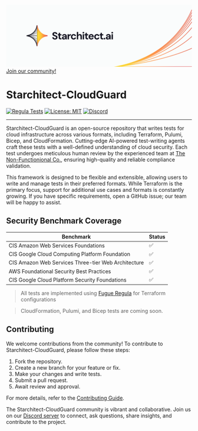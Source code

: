 [![Starchitect](./assets/starchitect.png)](https://starchitect.ai)
[Join our community!](https://discord.gg/r48ZahhA)
# Starchitect-CloudGuard


[![Regula Tests](https://github.com/nonfx/starchitect-cloudguard/actions/workflows/regula-test.yml/badge.svg)](https://github.com/nonfx/starchitect-cloudguard/actions/workflows/regula-test.yml) 
[![License: MIT](https://img.shields.io/badge/License-MIT-yellow.svg)](./LICENSE) 
[![Discord](https://img.shields.io/discord/1306489507499216897)](https://discord.gg/r48ZahhA)

---

Starchitect-CloudGuard is an open-source repository that writes tests for cloud infrastructure across various formats, including Terraform, Pulumi, Bicep, and CloudFormation. Cutting-edge AI-powered test-writing agents craft these tests with a well-defined understanding of cloud security. Each test undergoes meticulous human review by the experienced team at [The Non-Functionional Co.](https://nonfx.com), ensuring high-quality and reliable compliance validation.

This framework is designed to be flexible and extensible, allowing users to write and manage tests in their preferred formats. While Terraform is the primary focus, support for additional use cases and formats is constantly growing. If you have specific requirements, open a GitHub issue; our team will be happy to assist.

## Security Benchmark Coverage

| Benchmark | Status |
|-----------|--------|
| CIS Amazon Web Services Foundations | ✅ |
| CIS Google Cloud Computing Platform Foundation | ✅ |
| CIS Amazon Web Services Three-tier Web Architecture | ✅ |
| AWS Foundational Security Best Practices | ✅ |
| CIS Google Cloud Platform Security Foundations | ✅|

> All tests are implemented using [Fugue Regula](https://github.com/fugue/regula) for Terraform configurations

> CloudFormation, Pulumi, and Bicep tests are coming soon.


## Contributing

We welcome contributions from the community! To contribute to Starchitect-CloudGuard, please follow these steps:

1. Fork the repository.
2. Create a new branch for your feature or fix.
3. Make your changes and write tests.
4. Submit a pull request.
5. Await review and approval.

For more details, refer to the [Contributing Guide](CONTRIBUTING.md).

The Starchitect-CloudGuard community is vibrant and collaborative. Join us on our [Discord server](https://discord.gg/r48ZahhA) to connect, ask questions, share insights, and contribute to the project.